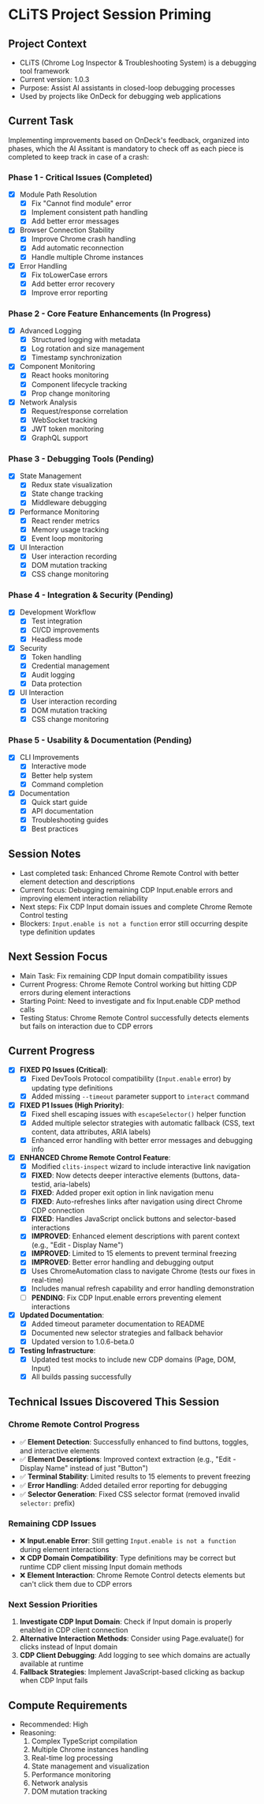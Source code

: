 # CLiTS Project Session Priming

## Project Context
- CLiTS (Chrome Log Inspector & Troubleshooting System) is a debugging tool framework
- Current version: 1.0.3
- Purpose: Assist AI assistants in closed-loop debugging processes
- Used by projects like OnDeck for debugging web applications

## Current Task
Implementing improvements based on OnDeck's feedback, organized into phases, which the AI Assitant is mandatory to check off as each piece is completed to keep track in case of a crash:

### Phase 1 - Critical Issues (Completed)
- [x] Module Path Resolution
  - [x] Fix "Cannot find module" error
  - [x] Implement consistent path handling
  - [x] Add better error messages
- [x] Browser Connection Stability
  - [x] Improve Chrome crash handling
  - [x] Add automatic reconnection
  - [x] Handle multiple Chrome instances
- [x] Error Handling
  - [x] Fix toLowerCase errors
  - [x] Add better error recovery
  - [x] Improve error reporting

### Phase 2 - Core Feature Enhancements (In Progress)
- [x] Advanced Logging
  - [x] Structured logging with metadata
  - [x] Log rotation and size management
  - [x] Timestamp synchronization
- [x] Component Monitoring
  - [x] React hooks monitoring
  - [x] Component lifecycle tracking
  - [x] Prop change monitoring
- [x] Network Analysis
  - [x] Request/response correlation
  - [x] WebSocket tracking
  - [x] JWT token monitoring
  - [x] GraphQL support

### Phase 3 - Debugging Tools (Pending)
- [x] State Management
  - [x] Redux state visualization
  - [x] State change tracking
  - [x] Middleware debugging
- [x] Performance Monitoring
  - [x] React render metrics
  - [x] Memory usage tracking
  - [x] Event loop monitoring
- [x] UI Interaction
  - [x] User interaction recording
  - [x] DOM mutation tracking
  - [x] CSS change monitoring

### Phase 4 - Integration & Security (Pending)
- [x] Development Workflow
  - [x] Test integration
  - [x] CI/CD improvements
  - [x] Headless mode
- [x] Security
  - [x] Token handling
  - [x] Credential management
  - [x] Audit logging
  - [x] Data protection
- [x] UI Interaction
  - [x] User interaction recording
  - [x] DOM mutation tracking
  - [x] CSS change monitoring

### Phase 5 - Usability & Documentation (Pending)
- [x] CLI Improvements
  - [x] Interactive mode
  - [x] Better help system
  - [x] Command completion
- [x] Documentation
  - [x] Quick start guide
  - [x] API documentation
  - [x] Troubleshooting guides
  - [x] Best practices

## Session Notes
- Last completed task: Enhanced Chrome Remote Control with better element detection and descriptions
- Current focus: Debugging remaining CDP Input.enable errors and improving element interaction reliability
- Next steps: Fix CDP Input domain issues and complete Chrome Remote Control testing
- Blockers: `Input.enable is not a function` error still occurring despite type definition updates

## Next Session Focus
- Main Task: Fix remaining CDP Input domain compatibility issues
- Current Progress: Chrome Remote Control working but hitting CDP errors during element interactions
- Starting Point: Need to investigate and fix Input.enable CDP method calls
- Testing Status: Chrome Remote Control successfully detects elements but fails on interaction due to CDP errors

## Current Progress
- [x] **FIXED P0 Issues (Critical)**:
  - [x] Fixed DevTools Protocol compatibility (`Input.enable` error) by updating type definitions
  - [x] Added missing `--timeout` parameter support to `interact` command
- [x] **FIXED P1 Issues (High Priority)**:
  - [x] Fixed shell escaping issues with `escapeSelector()` helper function
  - [x] Added multiple selector strategies with automatic fallback (CSS, text content, data attributes, ARIA labels)
  - [x] Enhanced error handling with better error messages and debugging info
- [x] **ENHANCED Chrome Remote Control Feature**:
  - [x] Modified `clits-inspect` wizard to include interactive link navigation
  - [x] **FIXED**: Now detects deeper interactive elements (buttons, data-testid, aria-labels)
  - [x] **FIXED**: Added proper exit option in link navigation menu
  - [x] **FIXED**: Auto-refreshes links after navigation using direct Chrome CDP connection
  - [x] **FIXED**: Handles JavaScript onclick buttons and selector-based interactions
  - [x] **IMPROVED**: Enhanced element descriptions with parent context (e.g., "Edit - Display Name")
  - [x] **IMPROVED**: Limited to 15 elements to prevent terminal freezing
  - [x] **IMPROVED**: Better error handling and debugging output
  - [x] Uses ChromeAutomation class to navigate Chrome (tests our fixes in real-time)
  - [x] Includes manual refresh capability and error handling demonstration
  - [ ] **PENDING**: Fix CDP Input.enable errors preventing element interactions
- [x] **Updated Documentation**:
  - [x] Added timeout parameter documentation to README
  - [x] Documented new selector strategies and fallback behavior
  - [x] Updated version to 1.0.6-beta.0
- [x] **Testing Infrastructure**:
  - [x] Updated test mocks to include new CDP domains (Page, DOM, Input)
  - [x] All builds passing successfully

## Technical Issues Discovered This Session

### Chrome Remote Control Progress
- ✅ **Element Detection**: Successfully enhanced to find buttons, toggles, and interactive elements
- ✅ **Element Descriptions**: Improved context extraction (e.g., "Edit - Display Name" instead of just "Button")
- ✅ **Terminal Stability**: Limited results to 15 elements to prevent freezing
- ✅ **Error Handling**: Added detailed error reporting for debugging
- ✅ **Selector Generation**: Fixed CSS selector format (removed invalid `selector:` prefix)

### Remaining CDP Issues
- ❌ **Input.enable Error**: Still getting `Input.enable is not a function` during element interactions
- ❌ **CDP Domain Compatibility**: Type definitions may be correct but runtime CDP client missing Input domain methods
- ❌ **Element Interaction**: Chrome Remote Control detects elements but can't click them due to CDP errors

### Next Session Priorities
1. **Investigate CDP Input Domain**: Check if Input domain is properly enabled in CDP client connection
2. **Alternative Interaction Methods**: Consider using Page.evaluate() for clicks instead of Input domain
3. **CDP Client Debugging**: Add logging to see which domains are actually available at runtime
4. **Fallback Strategies**: Implement JavaScript-based clicking as backup when CDP Input fails

## Compute Requirements
- Recommended: High
- Reasoning: 
  1. Complex TypeScript compilation
  2. Multiple Chrome instances handling
  3. Real-time log processing
  4. State management and visualization
  5. Performance monitoring
  6. Network analysis
  7. DOM mutation tracking 